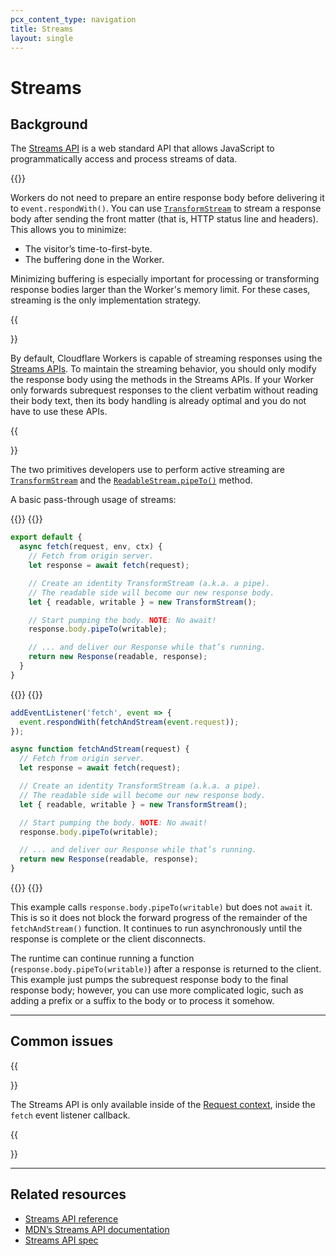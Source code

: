 ```yaml
---
pcx_content_type: navigation
title: Streams
layout: single
---
```


# Streams

## Background

The [Streams API](https://developer.mozilla.org/en-US/docs/Web/API/Streams_API) is a web standard API that allows JavaScript to programmatically access and process streams of data.

{{<directory-listing>}}

Workers do not need to prepare an entire response body before delivering it to `event.respondWith()`. You can use [`TransformStream`](/workers/runtime-apis/streams/transformstream/) to stream a response body after sending the front matter (that is, HTTP status line and headers). This allows you to minimize:

- The visitor’s time-to-first-byte.
- The buffering done in the Worker.

Minimizing buffering is especially important for processing or transforming response bodies larger than the Worker's memory limit. For these cases, streaming is the only implementation strategy.

{{<Aside type="note">}}

By default, Cloudflare Workers is capable of streaming responses using the [Streams APIs](https://developer.mozilla.org/en-US/docs/Web/API/Streams_API). To maintain the streaming behavior, you should only modify the response body using the methods in the Streams APIs. If your Worker only forwards subrequest responses to the client verbatim without reading their body text, then its body handling is already optimal and you do not have to use these APIs.

{{</Aside>}}

The two primitives developers use to perform active streaming are [`TransformStream`](/workers/runtime-apis/streams/transformstream/) and the [`ReadableStream.pipeTo()`](/workers/runtime-apis/streams/readablestream/#methods) method.

A basic pass-through usage of streams:

{{<tabs labels="js/esm | js/sw">}}
{{<tab label="js/esm" default="true">}}

```js
export default {
  async fetch(request, env, ctx) {
    // Fetch from origin server.
    let response = await fetch(request);

    // Create an identity TransformStream (a.k.a. a pipe).
    // The readable side will become our new response body.
    let { readable, writable } = new TransformStream();

    // Start pumping the body. NOTE: No await!
    response.body.pipeTo(writable);

    // ... and deliver our Response while that’s running.
    return new Response(readable, response);
  }
}
```

{{</tab>}}
{{<tab label="js/sw">}}

```js
addEventListener('fetch', event => {
  event.respondWith(fetchAndStream(event.request));
});

async function fetchAndStream(request) {
  // Fetch from origin server.
  let response = await fetch(request);

  // Create an identity TransformStream (a.k.a. a pipe).
  // The readable side will become our new response body.
  let { readable, writable } = new TransformStream();

  // Start pumping the body. NOTE: No await!
  response.body.pipeTo(writable);

  // ... and deliver our Response while that’s running.
  return new Response(readable, response);
}
```
{{</tab>}}
{{</tabs>}}

This example calls `response.body.pipeTo(writable)` but does not `await` it. This is so it does not block the forward progress of the remainder of the `fetchAndStream()` function. It continues to run asynchronously until the response is complete or the client disconnects.

The runtime can continue running a function (`response.body.pipeTo(writable)`) after a response is returned to the client. This example just pumps the subrequest response body to the final response body; however, you can use more complicated logic, such as adding a prefix or a suffix to the body or to process it somehow.

---

## Common issues

{{<Aside type="warning" header="Warning">}}

The Streams API is only available inside of the [Request context](/workers/runtime-apis/request/), inside the `fetch` event listener callback.

{{</Aside>}}

---

## Related resources

- [Streams API reference](/workers/runtime-apis/streams/)
- [MDN’s Streams API documentation](https://developer.mozilla.org/en-US/docs/Web/API/Streams_API)
- [Streams API spec](https://streams.spec.whatwg.org/)
